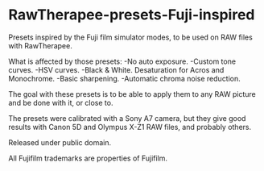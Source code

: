 # RawTherapee-presets-Fuji-inspired
Presets inspired by the Fuji film simulator modes, to be used on RAW files with RawTherapee.

What is affected by those presets:
-No auto exposure.
-Custom tone curves.
-HSV curves.
-Black & White. Desaturation for Acros and Monochrome.
-Basic sharpening.
-Automatic chroma noise reduction.

The goal with these presets is to be able to apply them to any RAW picture and be done with it, or close to.

The presets were calibrated with a Sony A7 camera, but they give good results with Canon 5D and Olympus X-Z1 RAW files, and probably others.

Released under public domain.

All Fujifilm trademarks are properties of Fujifilm.

